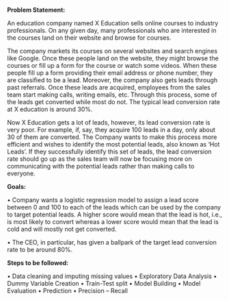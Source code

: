 **Problem Statement:**

An education company named X Education sells online courses to industry professionals. On any given day, many professionals who are interested in the courses land on their website and browse for courses. 

The company markets its courses on several websites and search engines like Google. Once these people land on the website, they might browse the courses or fill up a form for the course or watch some videos. When these people fill up a form providing their email address or phone number, they are classified to be a lead. Moreover, the company also gets leads through past referrals. Once these leads are acquired, employees from the sales team start making calls, writing emails, etc. Through this process, some of the leads get converted while most do not. The typical lead conversion rate at X education is around 30%.

Now X Education gets a lot of leads, however, its lead conversion rate is very poor. For example, if, say, they acquire 100 leads in a day, only about 30 of them are converted.  The Company wants to make this process more efficient and wishes to identify the most potential leads, also known as ‘Hot Leads’. If they successfully identify this set of leads, the lead conversion rate should go up as the sales team will now be focusing more on communicating with the potential leads rather than making calls to everyone.

**Goals:**

•	Company wants a logistic regression model to assign a lead score between 0 and 100 to each of the leads which can be used by the company to target potential leads. A higher score would mean that the lead is hot, i.e., is most likely to convert whereas a lower score would mean that the lead is cold and will mostly not get converted.

•	The CEO, in particular, has given a ballpark of the target lead conversion rate to be around 80%.


**Steps to be followed:**

•	Data cleaning and imputing missing values
•	Exploratory Data Analysis
•	Dummy Variable Creation
•	Train-Test split
•	Model Building
•	Model Evaluation
•	Prediction
•	Precision – Recall
